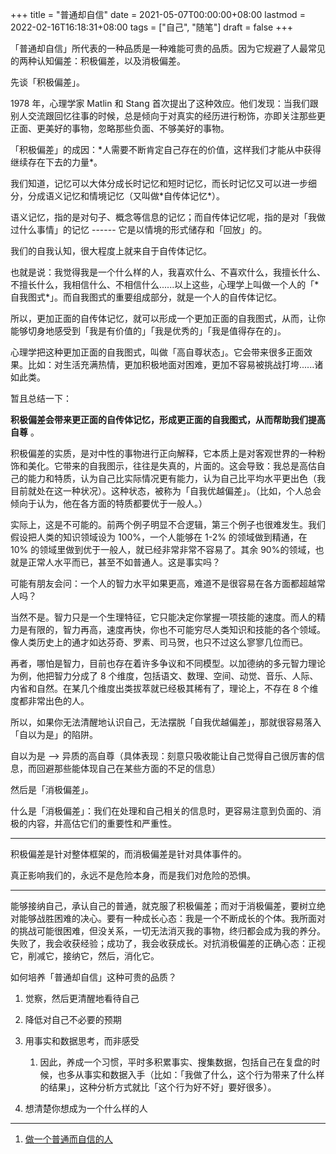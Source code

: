 +++
title = "普通却自信"
date = 2021-05-07T00:00:00+08:00
lastmod = 2022-02-16T16:18:31+08:00
tags = ["自己", "随笔"]
draft = false
+++

「普通却自信」所代表的一种品质是一种难能可贵的品质。因为它规避了人最常见的两种认知偏差：积极偏差，以及消极偏差。

先谈「积极偏差」。

1978 年，心理学家 Matlin 和 Stang
首次提出了这种效应。他们发现：当我们跟别人交流跟回忆往事的时候，总是倾向于对真实的经历进行粉饰，亦即关注那些更正面、更美好的事物，忽略那些负面、不够美好的事物。

「积极偏差」的成因：\*人需要不断肯定自己存在的价值，这样我们才能从中获得继续存在下去的力量\*。

我们知道，记忆可以大体分成长时记忆和短时记忆，而长时记忆又可以进一步细分，分成语义记忆和情境记忆（又叫做\*自传体记忆\*）。

语义记忆，指的是对句子、概念等信息的记忆；而自传体记忆呢，指的是对「我做过什么事情」的记忆
------ 它是以情境的形式储存和「回放」的。

我们的自我认知，很大程度上就来自于自传体记忆。

也就是说：我觉得我是一个什么样的人，我喜欢什么、不喜欢什么，我擅长什么、不擅长什么，我相信什么、不相信什么......以上这些，心理学上叫做一个人的「\*自我图式\*」。而自我图式的重要组成部分，就是一个人的自传体记忆。

所以，更加正面的自传体记忆，就可以形成一个更加正面的自我图式，从而，让你能够切身地感受到「我是有价值的」「我是优秀的」「我是值得存在的」。

心理学把这种更加正面的自我图式，叫做「高自尊状态」。它会带来很多正面效果。比如：对生活充满热情，更加积极地面对困难，更加不容易被挑战打垮......诸如此类。

暂且总结一下：

**积极偏差会带来更正面的自传体记忆，形成更正面的自我图式，从而帮助我们提高自尊** 。

积极偏差的实质，是对中性的事物进行正向解释，它本质上是对客观世界的一种粉饰和美化。它带来的自我图示，往往是失真的，片面的。这会导致：我总是高估自己的能力和特质，认为自己比实际情况更有能力，认为自己比平均水平更出色（我目前就处在这一种状况）。这种状态，被称为「自我优越偏差」。（比如，个人总会倾向于认为，他在各方面的特质都要优于一般人。）

实际上，这是不可能的。前两个例子明显不合逻辑，第三个例子也很难发生。我们假设把人类的知识领域设为
100%，一个人能够在 1-2% 的领域做到精通，在 10%
的领域里做到优于一般人，就已经非常非常不容易了。其余 90%的领域，也就是正常人水平而已，甚至不如普通人。这是事实吗？

可能有朋友会问：一个人的智力水平如果更高，难道不是很容易在各方面都超越常人吗？

当然不是。智力只是一个生理特征，它只能决定你掌握一项技能的速度。而人的精力是有限的，智力再高，速度再快，你也不可能穷尽人类知识和技能的各个领域。像人类历史上的通才如达芬奇、罗素、司马贺，也只不过这么寥寥几位而已。

再者，哪怕是智力，目前也存在着许多争议和不同模型。以加德纳的多元智力理论为例，他把智力分成了
8
个维度，包括语文、数理、空间、动觉、音乐、人际、内省和自然。在某几个维度出类拔萃就已经极其稀有了，理论上，不存在
8 个维度都非常出色的人。

所以，如果你无法清醒地认识自己，无法摆脱「自我优越偏差」，那就很容易落入「自以为是」的陷阱。

自以为是 --&gt;
异质的高自尊（具体表现：刻意只吸收能让自己觉得自己很厉害的信息，而回避那些能体现自己在某些方面的不足的信息）

然后是「消极偏差」。

什么是「消极偏差」：我们在处理和自己相关的信息时，更容易注意到负面的、消极的内容，并高估它们的重要性和严重性。

---

积极偏差是针对整体框架的，而消极偏差是针对具体事件的。

真正影响我们的，永远不是危险本身，而是我们对危险的恐惧。

---

能够接纳自己，承认自己的普通，就克服了积极偏差；而对于消极偏差，要树立绝对能够战胜困难的决心。要有一种成长心态：我是一个不断成长的个体。我所面对的挑战可能很困难，但没关系，一切无法消灭我的事物，终归都会成为我的养分。失败了，我会收获经验；成功了，我会收获成长。对抗消极偏差的正确心态：正视它，削减它，接纳它，然后，消化它。

如何培养「普通却自信」这种可贵的品质？

1.  觉察，然后更清醒地看待自己
2.  降低对自己不必要的预期
3.  用事实和数据思考，而非感受
    1.  因此，养成一个习惯，平时多积累事实、搜集数据，包括自己在复盘的时候，也多从事实和数据入手（比如：「我做了什么，这个行为带来了什么样的结果」，这种分析方式就比「这个行为好不好」要好很多）。

4.  想清楚你想成为一个什么样的人

---

1.  [做一个普通而自信的人](https://mp.weixin.qq.com/s/dVfQiQR4vSTc316l1Ey9KA)